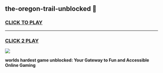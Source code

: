 
## the-oregon-trail-unblocked 👋
<h3>
<a href="https://premium.freeplayer.one?title=the-oregon-trail-unblocked&ref=14F">CLICK TO PLAY</a></h3>
<hr>

<h3>
<a href="https://premium.freeplayer.one?title=the-oregon-trail-unblocked&ref=14F">CLICK 2 PLAY</a>
  
</h3>

<a href="https://premium.freeplayer.one?title=the-oregon-trail-unblocked&ref=12F/"><img src="https://clearcache.store/games.png"></a>


**worlds hardest game unblocked: Your Gateway to Fun and Accessible Online Gaming**
